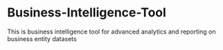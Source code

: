 # Business-Intelligence-Tool
This is business intelligence tool for advanced analytics and reporting on business entity datasets
